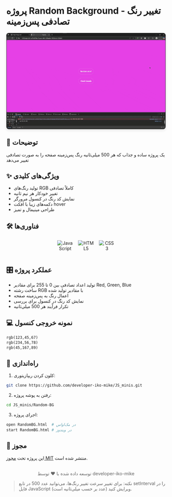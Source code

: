 # پروژه Random Background - تغییر رنگ تصادفی پس‌زمینه

<img src="./preview.gif" alt="پیش‌نمایش پروژه" style="
border-radius: 8px;
margin: 1rem auto;
box-shadow: 0 4px 8px rgba(0,0,0,0.1);
display: block;
max-width: 100%;
height: auto;
"/>

## 🎨 توضیحات  
یک پروژه ساده و جذاب که هر 500 میلی‌ثانیه رنگ پس‌زمینه صفحه را به صورت تصادفی تغییر می‌دهد

## ✨ ویژگی‌های کلیدی  
- تولید رنگ‌های RGB کاملاً تصادفی  
- تغییر خودکار هر نیم ثانیه  
- نمایش کد رنگ در کنسول مرورگر  
- دکمه‌های زیبا با افکت hover  
- طراحی مینیمال و تمیز  

## 🛠️ فناوری‌ها  
<div align="center" style="display: flex; gap: 1rem; justify-content: center; margin: 1.5rem 0;">
  <img src="https://cdn.jsdelivr.net/gh/devicons/devicon/icons/javascript/javascript-original.svg" alt="JavaScript" width="50" height="50"/>
  <img src="https://cdn.jsdelivr.net/gh/devicons/devicon/icons/html5/html5-original.svg" alt="HTML5" width="50" height="50"/>
  <img src="https://cdn.jsdelivr.net/gh/devicons/devicon/icons/css3/css3-original.svg" alt="CSS3" width="50" height="50"/>
</div>

## 🎛️ عملکرد پروژه  
- تولید اعداد تصادفی بین 0 تا 255 برای مقادیر Red, Green, Blue  
- ساخت رشته RGB با مقادیر تولید شده  
- اعمال رنگ به پس‌زمینه صفحه  
- نمایش کد رنگ در کنسول برای بررسی  
- تکرار فرآیند هر 500 میلی‌ثانیه  

## 💻 نمونه خروجی کنسول  
```
rgb(123,45,67)
rgb(234,56,78)
rgb(45,167,89)
```

## 🚀 راه‌اندازی  
1. کلون کردن ریپازیتوری:  
```bash
git clone https://github.com/developer-iko-mike/JS_minis.git
```
2. رفتن به پوشه پروژه:  
```bash
cd JS_minis/Random-BG
```
3. اجرای پروژه:  
```bash
open RandomBG.html  # در مک‌اواس
start RandomBG.html # در ویندوز
```

## 📜 مجوز  
این پروژه تحت [مجوز MIT](https://opensource.org/licenses/MIT) منتشر شده است.  

<div style="margin-top: 2rem; text-align: center; font-size: 0.9rem; color: #666;">
  توسعه داده شده با ❤️ توسط developer-iko-mike
</div>

> نکته: برای تغییر سرعت تغییر رنگ‌ها، می‌توانید عدد 500 در تابع setInterval را در فایل JavaScript ویرایش کنید (عدد بر حسب میلی‌ثانیه است).